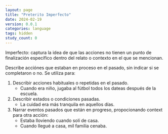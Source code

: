 ```yaml
---
layout: page
title: "Preterito Imperfecto"
date: 2024-02-19
version: 0.0.1
categories: language
tags: hidden
study_count: 0
---
```


Imperfecto: captura la idea de que las acciones no tienen un punto de finalización específico dentro del relato o contexto en el que se mencionan.

Describe acciónes que estaban en proceso en el pasado, sin indicar si se completaron o no. Se utiliza para:

1. Describir acciones habituales o repetidas en el pasado.
   - Cuando era niño, jugaba al fútbol todos los dateas después de la escuela.
2. Describir estados o condiciones pasadas.
   - La cuidad era más tranquila en aquellos días.
3. Narrar eventos pasados que están en progreso, propocionando context para otra acción:
   - Estaba lloviendo cuando solí de casa.
   - Cuando llegué a casa, mil familia cenaba.
